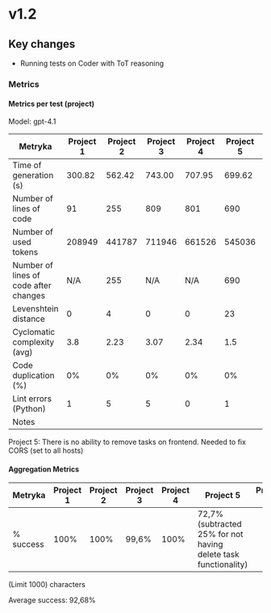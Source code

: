 # v1.2

## Key changes

- Running tests on Coder with ToT reasoning

### Metrics

#### Metrics per test (project)

Model: gpt-4.1

| Metryka                               | Project 1 | Project 2 | Project 3 | Project 4 | Project 5 | Project 6 |
| ------------------------------------- | --------- | --------- | --------- | --------- | --------- | --------- |
| Time of generation (s)                | 300.82    | 562.42    | 743.00    | 707.95    | 699.62    |           |
| Number of lines of code               | 91        | 255       | 809       | 801       | 690       |           |
| Number of used tokens                 | 208949    | 441787    | 711946    | 661526    | 545036    |           |
| Number of lines of code after changes | N/A       | 255       | N/A       | N/A       | 690       |           |
| Levenshtein distance                  | 0         | 4         | 0         | 0         | 23        |           |
| Cyclomatic complexity (avg)           | 3.8       | 2.23      | 3.07      | 2.34      | 1.5       |           |
| Code duplication (%)                  | 0%        | 0%        | 0%        | 0%        | 0%        |           |
| Lint errors (Python)                  | 1         | 5         | 5         | 0         | 1         |           |
| Notes                                 |           |           |           |           |           |           |

Project 5: There is no ability to remove tasks on frontend. Needed to fix CORS (set to all hosts)

#### Aggregation Metrics

| Metryka   | Project 1 | Project 2 | Project 3 | Project 4 | Project 5                                                       | Project 6 |
| --------- | --------- | --------- | --------- | --------- | --------------------------------------------------------------- | --------- |
| % success | 100%      | 100%      | 99,6%     | 100%      | 72,7% (subtracted 25% for not having delete task functionality) |           |

(Limit 1000) characters

Average success: 92,68%

